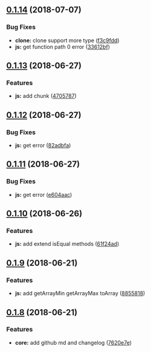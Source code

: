 <a name="0.1.14"></a>
## [0.1.14](https://github.com/xiguaxigua/utils-lite/compare/v0.1.12...v0.1.14) (2018-07-07)


### Bug Fixes

* **clone:** clone support more type ([f3c9fdd](https://github.com/xiguaxigua/utils-lite/commit/f3c9fdd))
* **js:** get function path 0 error ([33612bf](https://github.com/xiguaxigua/utils-lite/commit/33612bf))



<a name="0.1.13"></a>
## [0.1.13](https://github.com/xiguaxigua/utils-lite/compare/v0.1.12...v0.1.13) (2018-06-27)


### Features

* **js:** add chunk ([4705787](https://github.com/xiguaxigua/utils-lite/commit/4705787))



<a name="0.1.12"></a>
## [0.1.12](https://github.com/xiguaxigua/utils-lite/compare/v0.1.11...v0.1.12) (2018-06-27)


### Bug Fixes

* **js:** get error ([82adbfa](https://github.com/xiguaxigua/utils-lite/commit/82adbfa))



<a name="0.1.11"></a>
## [0.1.11](https://github.com/xiguaxigua/utils-lite/compare/v0.1.10...v0.1.11) (2018-06-27)


### Bug Fixes

* **js:** get error ([e604aac](https://github.com/xiguaxigua/utils-lite/commit/e604aac))



<a name="0.1.10"></a>
## [0.1.10](https://github.com/xiguaxigua/utils-lite/compare/v0.1.9...v0.1.10) (2018-06-26)


### Features

* **js:** add extend isEqual methods ([61f24ad](https://github.com/xiguaxigua/utils-lite/commit/61f24ad))



<a name="0.1.9"></a>
## [0.1.9](https://github.com/xiguaxigua/utils-lite/compare/v0.1.8...v0.1.9) (2018-06-21)


### Features

* **js:** add getArrayMin getArrayMax toArray ([8855818](https://github.com/xiguaxigua/utils-lite/commit/8855818))



<a name="0.1.8"></a>
## [0.1.8](https://github.com/xiguaxigua/utils-lite/compare/v0.1.7...v0.1.8) (2018-06-21)


### Features

* **core:** add github md and changelog ([7620e7e](https://github.com/xiguaxigua/utils-lite/commit/7620e7e))




